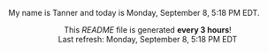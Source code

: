 My name is Tanner and today is Monday, September 8, 5:18 PM EDT.

<p align="center">This <i>README</i> file is generated <b>every 3 hours</b>!</br>Last refresh: Monday, September 8, 5:18 PM EDT<br /></p>
